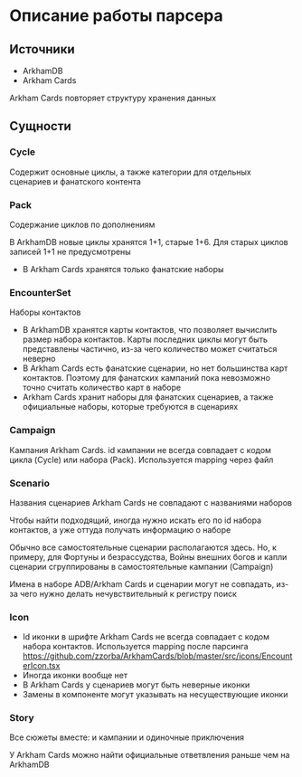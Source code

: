 # Описание работы парсера

## Источники

- ArkhamDB
- Arkham Cards

Arkham Cards повторяет структуру хранения данных

## Сущности

### Cycle

Содержит основные циклы, а также категории для отдельных сценариев и фанатского контента

### Pack

Содержание циклов по дополнениям

В ArkhamDB новые циклы хранятся 1+1, старые 1+6. Для старых циклов записей 1+1 не предусмотрены

- В Arkham Cards хранятся только фанатские наборы

### EncounterSet

Наборы контактов

- В ArkhamDB хранятся карты контактов, что позволяет вычислить размер набора контактов. 
Карты последних циклы могут быть представлены частично, из-за чего количество может считаться неверно
- В Arkham Cards есть фанатские сценарии, но нет большинства карт контактов. Поэтому для фанатских кампаний пока невозможно точно считать количество карт в наборе 
- Arkham Cards хранит наборы для фанатских сценариев, а также официальные наборы, которые требуются в сценариях

### Campaign

Кампания Arkham Cards. id кампании не всегда совпадает с кодом цикла (Cycle) или набора (Pack). Используется mapping через файл

### Scenario

Названия сценариев Arkham Cards не совпадают с названиями наборов

Чтобы найти подходящий, иногда нужно искать его по id набора контактов, а уже оттуда получать информацию о наборе

Обычно все самостоятельные сценарии располагаются здесь. Но, к примеру, для Фортуны и безрассудства, Войны внешних богов и капли сценарии сгруппированы в самостоятельные кампании (Campaign)

Имена в наборе ADB/Arkham Cards и сценарии могут не совпадать, из-за чего нужно делать нечувствительный к регистру поиск 

### Icon

- Id иконки в шрифте Arkham Cards не всегда совпадает с кодом набора контактов. Используется mapping после парсинга https://github.com/zzorba/ArkhamCards/blob/master/src/icons/EncounterIcon.tsx
- Иногда иконки вообще нет
- В Arkham Cards у сценариев могут быть неверные иконки
- Замены в компоненте могут указывать на несуществующие иконки

### Story

Все сюжеты вместе: и кампании и одиночные приключения

У Arkham Cards можно найти официальные ответвления раньше чем на ArkhamDB
